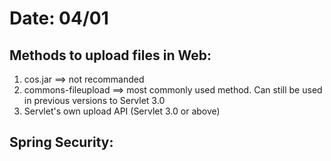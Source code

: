 # Date: 04/01

## Methods to upload files in Web:
1. cos.jar ==> not recommanded
2. commons-fileupload ==> most commonly used method. Can still be used in previous versions to Servlet 3.0
3. Servlet's own upload API (Servlet 3.0 or above)

## Spring Security:

